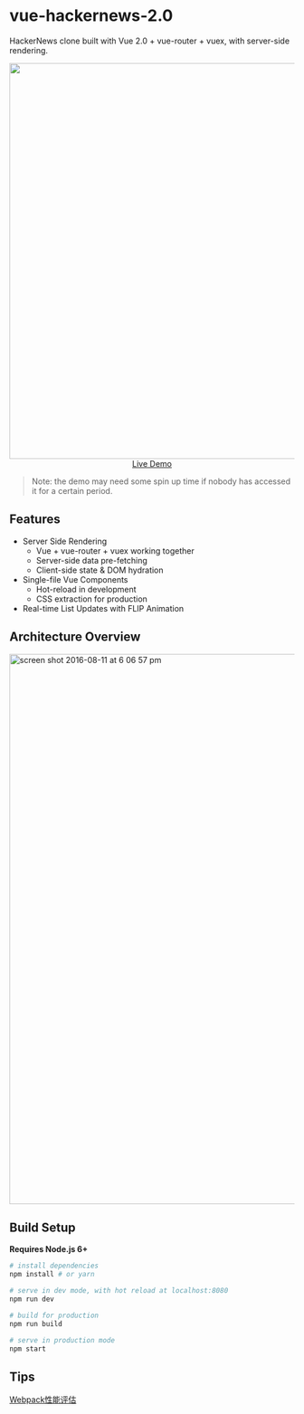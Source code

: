 # vue-hackernews-2.0

HackerNews clone built with Vue 2.0 + vue-router + vuex, with server-side rendering.

<p align="center">
  <a href="https://vue-hn.now.sh" target="_blank">
    <img src="https://cloud.githubusercontent.com/assets/499550/17546273/5aabc5fc-5eaf-11e6-8d6a-ad00937e8bd6.png" width="700px">
    <br>
    Live Demo
  </a>
</p>

> Note: the demo may need some spin up time if nobody has accessed it for a certain period.

## Features

- Server Side Rendering
  - Vue + vue-router + vuex working together
  - Server-side data pre-fetching
  - Client-side state & DOM hydration
- Single-file Vue Components
  - Hot-reload in development
  - CSS extraction for production
- Real-time List Updates with FLIP Animation

## Architecture Overview

<img width="973" alt="screen shot 2016-08-11 at 6 06 57 pm" src="https://cloud.githubusercontent.com/assets/499550/17607895/786a415a-5fee-11e6-9c11-45a2cfdf085c.png">

## Build Setup

**Requires Node.js 6+**

``` bash
# install dependencies
npm install # or yarn

# serve in dev mode, with hot reload at localhost:8080
npm run dev

# build for production
npm run build

# serve in production mode
npm start
```

## Tips
[Webpack性能评估](https://github.com/webpack/webpack/issues/3216)
